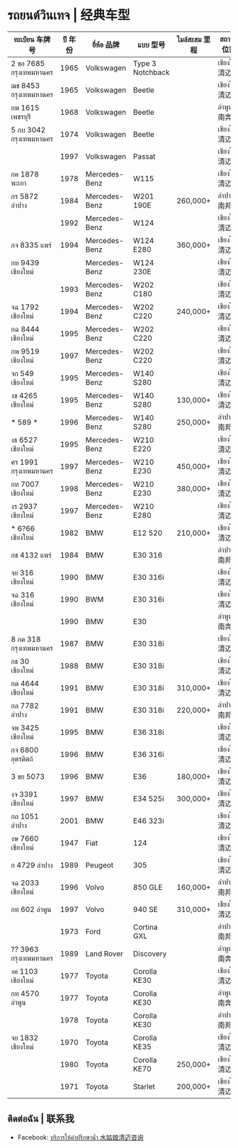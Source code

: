 # รถยนต์วินเทจ | 经典车型

| ทะเบียน 车牌号 | ปี 年份 | ยี่ห้อ 品牌 | แบบ 型号 | ไมล์สะสม 里程 | สถานที่ 位置 | เบ็ดเตล็ด 备注 | ราคา 价格 |
|---|---|---|---|---|---|---|---|
| 2 ขอ 7685 กรุงเทพมหานคร | 1965 | Volkswagen | Type 3 Notchback || เชียงใหม่ 清迈 || [500,000](https://www.facebook.com/marketplace/item/876220217176507/) |
| ฌช 8453 กรุงเทพมหานคร | 1965 | Volkswagen | Beetle || เชียงใหม่ 清迈 || [430,000](https://www.facebook.com/marketplace/item/1588875361721114/) |
| กพ 1615 เพชรบุรี | 1968 | Volkswagen | Beetle || ลำพูน 南奔 || [222,000](https://www.facebook.com/marketplace/item/1113498116934615/) |
| 5 กบ 3042 กรุงเทพมหานคร | 1974 | Volkswagen | Beetle || เชียงใหม่ 清迈 || [390,000](https://www.facebook.com/marketplace/item/629572369534015/) |
|| 1997 | Volkswagen | Passat || เชียงใหม่ 清迈 || [59,900](https://www.facebook.com/marketplace/item/8846892975431037/) |
| กค 1878 พะเยา | 1978 | Mercedes-Benz | W115 || เชียงใหม่ 清迈 || [155,000](https://www.facebook.com/marketplace/item/940967687548517/) |
| กร 5872 ลำปาง | 1984 | Mercedes-Benz | W201 190E | 260,000+ | ลำปาง 南邦 || [85,000](https://www.facebook.com/marketplace/item/484391704457294/) |
|| 1992 | Mercedes-Benz | W124 || เชียงใหม่ 清迈 || [69,000](https://www.facebook.com/marketplace/item/1722384285203739/) |
| กจ 8335 แพร่ | 1994 | Mercedes-Benz | W124 E280 | 360,000+ | เชียงใหม่ 清迈 || [72,000](https://www.facebook.com/marketplace/item/1868702200650168/) |
| กห 9439 เชียงใหม่ || Mercedes-Benz | W124 230E || เชียงใหม่ 清迈 || [55,000](https://www.facebook.com/marketplace/item/1649573152500189/) |
|| 1993 | Mercedes-Benz | W202 C180 || เชียงใหม่ 清迈 || [85,000](https://www.facebook.com/marketplace/item/1451882555487760/) |
| จฉ 1792 เชียงใหม่ | 1994 | Mercedes-Benz | W202 C220 | 240,000+ | เชียงใหม่ 清迈 || [109,000](https://www.facebook.com/marketplace/item/533347216360760/) |
| กฉ 8444 เชียงใหม่ | 1995 | Mercedes-Benz | W202 C220 || เชียงใหม่ 清迈 || [145,000](https://www.facebook.com/marketplace/item/901801241487939/) |
| กพ 9519  เชียงใหม่ | 1997 | Mercedes-Benz | W202 C220 || เชียงใหม่ 清迈 || [85,000](https://www.facebook.com/marketplace/item/596374969567703/) |
| จก 549 เชียงใหม่ | 1995 | Mercedes-Benz | W140 S280 || เชียงใหม่ 清迈 || [169,000](https://www.facebook.com/marketplace/item/998759104862424/) |
| งข 4265 เชียงใหม่ | 1995 | Mercedes-Benz | W140 S280 | 130,000+ | เชียงใหม่ 清迈 || [179,000](https://www.facebook.com/marketplace/item/516196150773436/) |
| * 589 * | 1996 | Mercedes-Benz | W140 S280 | 250,000+ | ลำปาง 南邦 || [150,000](https://www.facebook.com/marketplace/item/559529236858954/) |
| งธ 6527 เชียงใหม่ | 1995 | Mercedes-Benz | W210 E220 || เชียงใหม่ 清迈 || [88,000](https://www.facebook.com/marketplace/item/3854643701530593/) |
| ศร 1991 กรุงเทพมหานคร | 1997 | Mercedes-Benz | W210 E230 | 450,000+ | เชียงใหม่ 清迈 || [155,000](https://www.facebook.com/marketplace/item/857260382405717/) |
| กท 7007 เชียงใหม่ | 1998 | Mercedes-Benz | W210 E230 | 380,000+ | เชียงใหม่ 清迈 || [99,000](https://www.facebook.com/marketplace/item/1148138080066594/) |
| งร 2937 เชียงใหม่ | 1997 | Mercedes-Benz | W210 E280 || เชียงใหม่ 清迈 || [99,000](https://www.facebook.com/marketplace/item/492595770516136/) |
| * 6?66 เชียงใหม่ | 1982 | BMW | E12 520 | 210,000+ | เชียงใหม่ 清迈 || [190,000](https://www.facebook.com/marketplace/item/1002861041477218/) |
| กข 4132 แพร่ | 1984 | BMW | E30 316 || ลำปาง 南邦 || [65,000](https://www.facebook.com/marketplace/item/428977836371014/) |
| จย 316 เชียงใหม่ | 1990 | BMW | E30 316i || เชียงใหม่ 清迈 | ดีมาก 车况好 | [135,000](https://www.facebook.com/marketplace/item/1990365271443382/) |
| จฉ 316 เชียงใหม่ | 1990 | BWM | E30 316i || เชียงใหม่ 清迈 || [129,000](https://www.facebook.com/marketplace/item/495365076315577/) |
|| 1990 | BMW | E30 || ลำพูน 南奔 || [89,000](https://www.facebook.com/marketplace/item/2052046408574681/) |
| 8 กด 318 กรุงเทพมหานคร | 1987 | BMW | E30 318i || เชียงใหม่ 清迈 || [399,000](https://www.facebook.com/marketplace/item/850705846619371/) |
| กธ 30 เชียงใหม่ | 1988 | BMW | E30  318i || เชียงใหม่ 清迈 || [385,000](https://www.facebook.com/marketplace/item/1268989624299268/) |
| กต 4644 เชียงใหม่ | 1991 | BMW | E30 318i | 310,000+ | เชียงใหม่ 清迈 || [59,000](https://www.facebook.com/marketplace/item/7555691934553465/) |
| กล 7782 ลำปาง | 1991 | BMW | E30 318i | 220,000+ | ลำปาง 南邦 || [109,000](https://www.facebook.com/marketplace/item/884342009875747/) |
| จพ 3425 เชียงใหม่ | 1995 | BMW | E36 318i || เชียงใหม่ 清迈 || [56,500](https://www.facebook.com/marketplace/item/1201671287692844/) |
| กจ 6800 อุตรดิตถ์ | 1996 | BMW | E36 316i || เชียงใหม่ 清迈 || [245,000](https://www.facebook.com/marketplace/item/957865196055853/) |
| 3 ขย 5073 | 1996 | BMW | E36 | 180,000+ | เชียงใหม่ 清迈 || [285,000](https://www.facebook.com/marketplace/item/1284316029443189/) |
| งจ 3391 เชียงใหม่ | 1997 | BMW | E34 525i | 300,000+ | เชียงใหม่ 清迈 | Toyota engine | [149,000](https://www.facebook.com/marketplace/item/1072947734338884/) |
| กถ 1051 ลำปาง | 2001 | BMW | E46 323i || เชียงใหม่ 清迈 || [168,000](https://www.facebook.com/marketplace/item/799891418943310/) |
| งษ 7660 เชียงใหม่ | 1947 | Fiat | 124 || เชียงใหม่ 清迈 || [140,000](https://www.facebook.com/marketplace/item/4014935955401258/) |
| ก 4729 ลำปาง | 1989 | Peugeot | 305 || เชียงใหม่ 清迈 || [165,000](https://www.facebook.com/marketplace/item/538986929053095/) |
| จฉ 2033 เชียงใหม่ | 1996 | Volvo | 850 GLE | 160,000+ | ลำปาง 南邦 || [69,000](https://www.facebook.com/marketplace/item/558719666842480/) |
| กท 602 ลำพูน | 1997 | Volvo | 940 SE | 310,000+ | เชียงใหม่ 清迈 || [50,000](https://www.facebook.com/marketplace/item/584301344389714/) |
|| 1973 | Ford | Cortina GXL || ลำปาง 南邦 || [85,000](https://www.facebook.com/marketplace/item/409030665567471/) |
| ?? 3963 กรุงเทพมหานคร | 1989 | Land Rover | Discovery || ลำพูน 南奔 || [120,000](https://www.facebook.com/marketplace/item/575730231630089/) |
| งค 1103 เชียงใหม่ | 1977| Toyota | Corolla KE30 || เชียงใหม่ 清迈 || [139,000](https://www.facebook.com/marketplace/item/873817584550942/) |
| กท 4570 ลำพูน | 1977 | Toyota | Corolla KE30 || ลำพูน 南奔 || [45,000](https://www.facebook.com/marketplace/item/888615160099114/) |
|| 1978 | Toyota | Corolla KE30 || ลำปาง 南邦 || [58,000](https://www.facebook.com/marketplace/item/1590165621545941/) |
| จย 1832 เชียงใหม่ | 1970 | Toyota | Corolla KE35 || เชียงใหม่ 清迈 || [155,000](https://www.facebook.com/marketplace/item/1297243594584520/) |
|| 1980 | Toyota | Corolla KE70 | 250,000+ | เชียงใหม่ 清迈 || [45,000](https://www.facebook.com/marketplace/item/1137364031445694/) |
|| 1971 | Toyota | Starlet | 200,000+ | เชียงใหม่ 清迈 || [40,000](https://www.facebook.com/marketplace/item/2765159580299936/) |

## ติดต่อฉัน | 联系我

- Facebook: [บริการให้คำปรึกษาน้ำ 水姑娘清迈咨询](https://www.facebook.com/profile.php?id=61571315976215)

